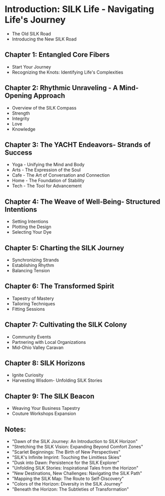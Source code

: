 # Introduction: SILK Life - Navigating Life's Journey
- The Old SILK Road
- Introducing the New SILK Road

## Chapter 1: Entangled Core Fibers
- Start Your Journey
- Recognizing the Knots: Identifying Life's Complexities
  
## Chapter 2: Rhythmic Unraveling - A Mind-Opening Approach
- Overview of the SILK Compass
- Strength
- Integrity
- Love
- Knowledge

## Chapter 3: The YACHT Endeavors- Strands of Success
- Yoga - Unifying the Mind and Body
- Arts - The Expression of the Soul
- Cafe - The Art of Conversation and Connection
- Home - The Foundation of Stability
- Tech - The Tool for Advancement

## Chapter 4: The Weave of Well-Being- Structured Intentions
- Setting Intentions
- Plotting the Design
- Selecting Your Dye

## Chapter 5: Charting the SILK Journey
- Synchronizing Strands
- Establishing Rhythm
- Balancing Tension

## Chapter 6: The Transformed Spirit
- Tapestry of Mastery
- Tailoring Techniques
- Fitting Sessions

## Chapter 7: Cultivating the SILK Colony
- Community Events
- Partnering with Local Organizations
- Mid-Ohio Valley Caravan

## Chapter 8: SILK Horizons
- Ignite Curiosity
- Harvesting Wisdom- Unfolding SILK Stories


## Chapter 9: The SILK Beacon
- Weaving Your Business Tapestry
- Couture Workshops Expansion


## Notes:
- "Dawn of the SILK Journey: An Introduction to SILK Horizon"
- "Stretching the SILK Vision: Expanding Beyond Comfort Zones"
- "Scarlet Beginnings: The Birth of New Perspectives"
- "SILK's Infinite Imprint: Touching the Limitless Skies"
- "Dusk into Dawn: Persistence for the SILK Explorer"
- "Unfolding SILK Stories: Inspirational Tales from the Horizon"
- "New Destinations, New Challenges: Navigating the SILK Path"
- "Mapping the SILK Map: The Route to Self-Discovery"
- "Colors of the Horizon: Diversity in the SILK Journey"
- "Beneath the Horizon: The Subtleties of Transformation"
